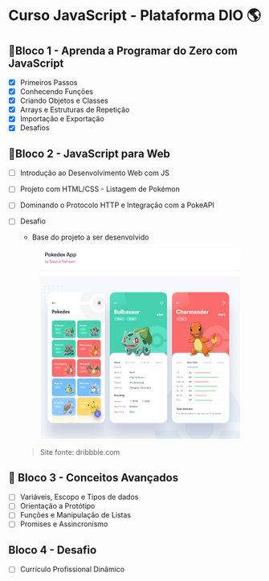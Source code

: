 # Curso JavaScript - Plataforma DIO 🌎

## 🚀Bloco 1 - Aprenda a Programar do Zero com JavaScript
- [x] Primeiros Passos
- [x] Conhecendo Funções
- [x] Criando Objetos e Classes
- [x] Arrays e Estruturas de Repetição
- [x] Importação e Exportação
- [x] Desafios

## 🚀Bloco 2 -  JavaScript para Web

- [ ] Introdução ao Desenvolvimento Web com JS
- [ ] Projeto com HTML/CSS - Listagem de Pokémon
- [ ] Dominando o Protocolo HTTP e Integração com a PokeAPI
- [ ] Desafio

    - Base do projeto a ser desenvolvido
    <p align="center">
    <img  src="./img/projeto-inspiracao.png" height="380" width="400" alt="Inspiração Projeto">
    </p> 
    
    > Site fonte: dribbble.com

## 🚀 Bloco 3 - Conceitos Avançados
- [ ] Variáveis, Escopo e Tipos de dados
- [ ] Orientação a Protótipo
- [ ] Funções e Manipulação de Listas
- [ ] Promises e Assincronismo

## Bloco 4 -  Desafio
- [ ] Currículo Profissional Dinâmico
